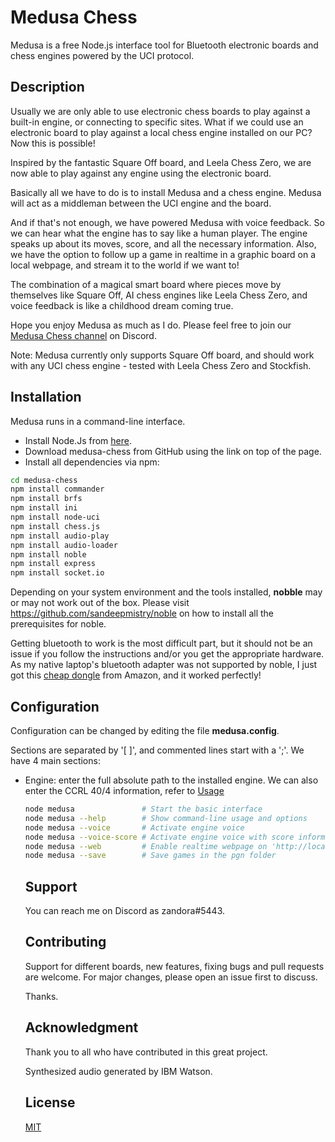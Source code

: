 # Medusa Chess

Medusa is a free Node.js interface tool for Bluetooth electronic boards and chess engines powered by the UCI protocol.

## Description

Usually we are only able to use electronic chess boards to play against a built-in engine, or connecting to specific sites. What if we could use an electronic board to play against a local chess engine installed on our PC? Now this is possible!

Inspired by the fantastic Square Off board, and Leela Chess Zero, we are now able to play against any engine using the electronic board.

Basically all we have to do is to install Medusa and a chess engine. Medusa will act as a middleman between the UCI engine and the board.

And if that's not enough, we have powered Medusa with voice feedback. So we can hear what the engine has to say like a human player. The engine speaks up about its moves, score, and all the necessary information. Also, we have the option to follow up a game in realtime in a graphic board on a local webpage, and stream it to the world if we want to!

The combination of a magical smart board where pieces move by themselves like Square Off, AI chess engines like Leela Chess Zero, and voice feedback is like a childhood dream coming true.

Hope you enjoy Medusa as much as I do. Please feel free to join our <a href="https://discord.gg/ZYAj4FJ">Medusa Chess channel</a> on Discord.

Note: Medusa currently only supports Square Off board, and should work with any UCI chess engine - tested with Leela Chess Zero and Stockfish.

## Installation

Medusa runs in a command-line interface.

<ul>
<li>Install Node.Js from <a href="https://nodejs.org/en/download/">here</a>.</li>
<li>Download medusa-chess from GitHub using the link on top of the page.</li>
<li>Install all dependencies via npm:</li>
</ul>

```bash
cd medusa-chess
npm install commander
npm install brfs
npm install ini
npm install node-uci
npm install chess.js
npm install audio-play
npm install audio-loader
npm install noble
npm install express
npm install socket.io
```

Depending on your system environment and the tools installed, **nobble** may or may not work out of the box. Please visit <a href="https://github.com/sandeepmistry/noble">https://github.com/sandeepmistry/noble</a> on how to install all the prerequisites for noble.

Getting bluetooth to work is the most difficult part, but it should not be an issue if you follow the instructions and/or you get the appropriate hardware. As my native laptop's bluetooth adapter was not supported by noble, I just got this <a href="https://www.amazon.co.uk/Bluetooth-Yeung-Qee-Compatible-computers-black-1/dp/B07F67Q2KV/ref=sr_1_1?ie=UTF8&qid=1551884488&sr=8-1&keywords=CSR8510+A10+bluetooth+adapter">cheap dongle</a> from Amazon, and it worked perfectly!

## Configuration

Configuration can be changed by editing the file **medusa.config**. 

Sections are separated by '[ ]', and commented lines start with a ';'. We have 4 main sections:

<ul>
<li>Engine: enter the full absolute path to the installed engine. We can also enter the CCRL 40/4 information, refer to <a href="https://sites.google.com/site/strategictestsuite/sts-elo-estimate>STS ELO estimate</a> for details. For accuracy, remember to run evaluation with same settings than the **moves** section below.</li>
<li>Moves: select how moves are to be calculated by engine (UCI 'go' command). Choose either desired depth, nodes or movetime.</li>
<li>UCI_options: select options that can be loaded by UCI command 'option'. Check engine documentation for what's available.</li>
<li>PGN: configure how .pgn files (games) will be created. Only these basic fields are available, however files will be created with lots of further details like CCRL 40/4 (if configured), score, depth, time, etc.</li>
</ul>

```
;configuration file

[engine]
path = [enter full absolute path folder here]/lc0.exe
ccrl = 3200
;path = [enter full absolute path folder here]/stockfish_10_x64.exe
;ccrl = 3200

[moves]
;pick one:
;depth = 3
;nodes = 20
movetime = 2000

[uci_options]
;check engine documentation for available options
;option[] = name Threads value 4

[pgn]
Event = 'Casual Game'
Site = 'London, UK'
Player = 'Human player'
```

## Usage

```bash
node medusa               # Start the basic interface
node medusa --help        # Show command-line usage and options
node medusa --voice       # Activate engine voice
node medusa --voice-score # Activate engine voice with score information 
node medusa --web         # Enable realtime webpage on 'http://localhost:3000/chessboard/medusa.html'
node medusa --save        # Save games in the pgn folder
```

## Support

You can reach me on Discord as zandora#5443.

## Contributing

Support for different boards, new features, fixing bugs and pull requests are welcome. For major changes, please open an issue first to discuss.

Thanks.

## Acknowledgment

Thank you to all who have contributed in this great project.

Synthesized audio generated by IBM Watson.

## License
[MIT](https://choosealicense.com/licenses/mit/)
